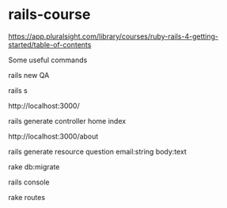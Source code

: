 # rails-course

https://app.pluralsight.com/library/courses/ruby-rails-4-getting-started/table-of-contents

Some useful commands

rails new QA

rails s

http://localhost:3000/

rails generate controller home index

http://localhost:3000/about

rails generate resource question email:string body:text

rake db:migrate

rails console

rake routes
